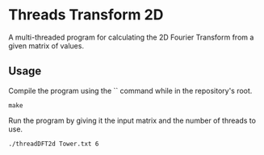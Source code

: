 # Threads Transform 2D

A multi-threaded program for calculating the 2D Fourier Transform from a given matrix of values.


## Usage

Compile the program using the `` command while in the repository's root.
```
make
```

Run the program by giving it the input matrix and the number of threads to use.
```
./threadDFT2d Tower.txt 6
```
